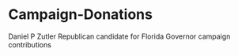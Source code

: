 # Campaign-Donations
Daniel P Zutler Republican candidate for Florida Governor campaign contributions
